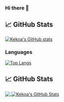 ### Hi there 👋
## &#x1f4c8; GitHub Stats

[![Kekoa's GitHub stats](https://github-readme-stats.vercel.app/api?username=kekoawong&show_icons=true&hide=stars,issues,contribs&theme=tokyonight)](https://github.com/anuraghazra/github-readme-stats)
### Languages
[![Top Langs](https://github-readme-stats.vercel.app/api/top-langs/?username=kekoawong&hide=jupyter%20notebook,html,css&layout=compact&show_icons=true&theme=tokyonight)](https://github.com/anuraghazra/github-readme-stats)


## &#x1f4c8; GitHub Stats

<a href="https://github.com/kekoawong">
  <img align="center" src="https://github-readme-stats.vercel.app/api/top-langs/?username=kekoawong&hide=jupyter%20notebook,html,css&layout=compact&show_icons=true&theme=tokyonight" />
</a>
<a href="https://github.com/kekoawong">
  <img align="center" src="https://github-readme-stats.vercel.app/api?username=kekoawong&show_icons=true&hide=stars,issues,contribs&theme=tokyonight" alt="Kekoa's GitHub Stats" />
</a>

<!--
**kekoawong/kekoawong** is a ✨ _special_ ✨ repository because its `README.md` (this file) appears on your GitHub profile.

Here are some ideas to get you started:

- 🔭 I’m currently working on ...
- 🌱 I’m currently learning ...
- 👯 I’m looking to collaborate on ...
- 🤔 I’m looking for help with ...
- 💬 Ask me about ...
- 📫 How to reach me: ...
- 😄 Pronouns: ...
- ⚡ Fun fact: ...
-->

